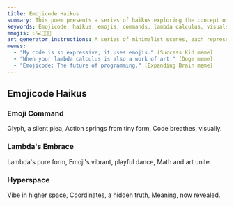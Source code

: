 ```yaml
---
title: Emojicode Haikus
summary: This poem presents a series of haikus exploring the concept of "Emojicode," where emojis act as commands, lambda calculus embraces playful visuals, and hyperspace coordinates reveal hidden meanings, uniting math and art.
keywords: Emojicode, haikus, emojis, commands, lambda calculus, visuals, hyperspace, coordinates, meaning, math, art, glyphs
emojis: ✨💻🔢🌌🎨
art_generator_instructions: A series of minimalist scenes, each representing a haiku. For "Emoji Command," a single, glowing emoji transforming into a complex action or line of code. For "Lambda's Embrace," a stylized lambda symbol intertwined with playful, vibrant emojis, creating a harmonious blend of math and art. For "Hyperspace," a glowing, multi-dimensional grid with emojis subtly marking "coordinates," revealing hidden truths. The overall feeling should be one of playful innovation, intellectual depth, and the unexpected beauty of combining disparate concepts.
memes:
  - "My code is so expressive, it uses emojis." (Success Kid meme)
  - "When your lambda calculus is also a work of art." (Doge meme)
  - "Emojicode: The future of programming." (Expanding Brain meme)
---
```

## Emojicode Haikus

### Emoji Command
Glyph, a silent plea,
Action springs from tiny form,
Code breathes, visually.

### Lambda's Embrace
Lambda's pure form,
Emoji's vibrant, playful dance,
Math and art unite.

### Hyperspace
Vibe in higher space,
Coordinates, a hidden truth,
Meaning, now revealed.